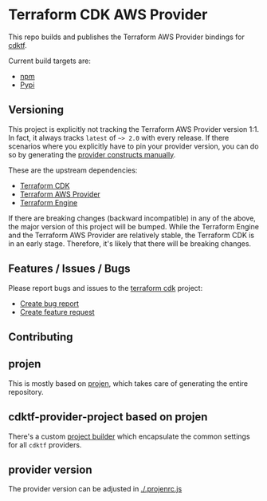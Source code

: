 # Terraform CDK AWS Provider

This repo builds and publishes the Terraform AWS Provider bindings for [cdktf](https://cdk.tf).

Current build targets are:

* [npm]()
* [Pypi]()

## Versioning

This project is explicitly not tracking the Terraform AWS Provider version 1:1. In fact, it always tracks `latest` of `~> 2.0` with every release. If there scenarios where you explicitly have to pin your provider version, you can do so by generating the [provider constructs manually]().

These are the upstream dependencies:

* [Terraform CDK](https://cdk.tf)
* [Terraform AWS Provider](https://cdk.tf/provider/aws-native)
* [Terraform Engine](https://cdk.tf/terraform)

If there are breaking changes (backward incompatible) in any of the above, the major version of this project will be bumped. While the Terraform Engine and the Terraform AWS Provider are relatively stable, the Terraform CDK is in an early stage. Therefore, it's likely that there will be breaking changes.

## Features / Issues / Bugs

Please report bugs and issues to the [terraform cdk](https://cdk.tf) project:

* [Create bug report](https://cdk.tf/bug)
* [Create feature request](https://cdk.tf/feature)

## Contributing

## projen

This is mostly based on [projen](https://github.com/eladb/projen), which takes care of generating the entire repository.

## cdktf-provider-project based on projen

There's a custom [project builder](https://github.com/skorfmann/cdktf-provider-project) which encapsulate the common settings for all `cdktf` providers.

## provider version

The provider version can be adjusted in [./.projenrc.js](./.projenrc.js)
